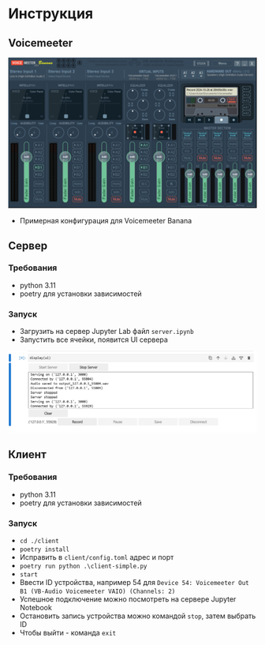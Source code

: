 # Инструкция

## Voicemeeter

![Voicemeeter Config](images/voicemeeter.png)

* Примерная конфигурация для Voicemeeter Banana

## Сервер

### Требования

* python 3.11
* poetry для установки зависимостей

### Запуск

* Загрузить на сервер Jupyter Lab файл `server.ipynb`
* Запустить все ячейки, появится UI сервера

![Server](images/server.png)

## Клиент

### Требования

* python 3.11
* poetry для установки зависимостей

### Запуск

* `cd ./client`
* `poetry install`
* Исправить в `client/config.toml` адрес и порт
* `poetry run python .\client-simple.py`
* `start`
* Ввести ID устройства, например 54 для `Device 54: Voicemeeter Out B1 (VB-Audio Voicemeeter VAIO) (Channels: 2)`
* Успешное подключение можно посмотреть на сервере Jupyter Notebook
* Остановить запись устройства можно командой `stop`, затем выбрать ID
* Чтобы выйти - команда `exit`